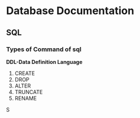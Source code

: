 # Database Documentation

## SQL

### Types of Command  of sql

**DDL-Data Definition Language**
1. CREATE 
2. DROP
3. ALTER 
4. TRUNCATE
5. RENAME

S